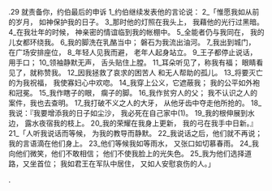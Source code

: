 .29 
就责备你，约伯最后的申诉 
1_约伯继续发表他的言论说： 
2_「惟愿我如从前的岁月， 
如神保护我的日子。 
3_那时他的灯照在我头上， 
我藉他的光行过黑暗。 
4_在我壮年的时候， 
神亲密的情谊临到我的帐棚中。 
5_全能者仍与我同在， 
我的儿女都环绕我。 
6_我的脚洗在乳酪当中； 
磐石为我流出油河。 
7_我出到城门， 
在广场安排座位， 
8_年轻人见我而避， 
老年人起身站立。 
9_王子都停止说话， 
用手口； 
10_领袖静默无声， 
舌头贴住上膛。 
11_耳朵听见了，称我有福； 
眼睛看见了，就称赞我。 
12_因我拯救了哀求的困苦人 
和无人帮助的孤儿。 
13_将要灭亡的为我祝福， 
我使寡妇心中欢唿。 
14_我穿上公义，它遮蔽我； 
我的公平如外袍和冠冕。 
15_我作瞎子的眼， 
瘸子的脚。 
16_我作贫穷人的父； 
我不认识之人的案件，我也去查明。 
17_我打破不义之人的大牙， 
从他牙齿中夺走他所抢的。 
18_我说：『我要增添我的日子如尘沙， 
我必死在自己家中(1)。 
19_我的根伸展到水边， 
露水夜宿我的枝上。 
20_我的荣耀在我身上更新， 
我的弓在我手中日新。』 
21_「人听我说话而等候， 
为我的教导而静默。 
22_我说话之后，他们就不再说； 
我的言语滴在他们身上。 
23_他们等候我如等雨水， 
又张口如切慕春雨。 
24_我向他们微笑，他们不敢相信； 
他们不使我脸上的光失色。 
25_我为他们选择道路，又坐首位； 
我如君王在军队中居住， 
又如人安慰哀伤的人。」 

.